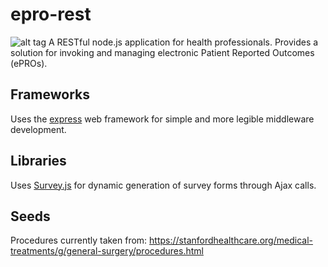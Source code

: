 # epro-rest
![alt tag](https://i.gyazo.com/df22d70da30a2fb50aa2c2fd1a21dd16.png)
A RESTful node.js application for health professionals. Provides a solution for invoking and managing electronic Patient Reported Outcomes (ePROs).

## Frameworks
Uses the [express](http://expressjs.com/) web framework for simple and more legible middleware development.

## Libraries
Uses [Survey.js](http://surveyjs.org/) for dynamic generation of survey forms through Ajax calls.

## Seeds
Procedures currently taken from: https://stanfordhealthcare.org/medical-treatments/g/general-surgery/procedures.html
